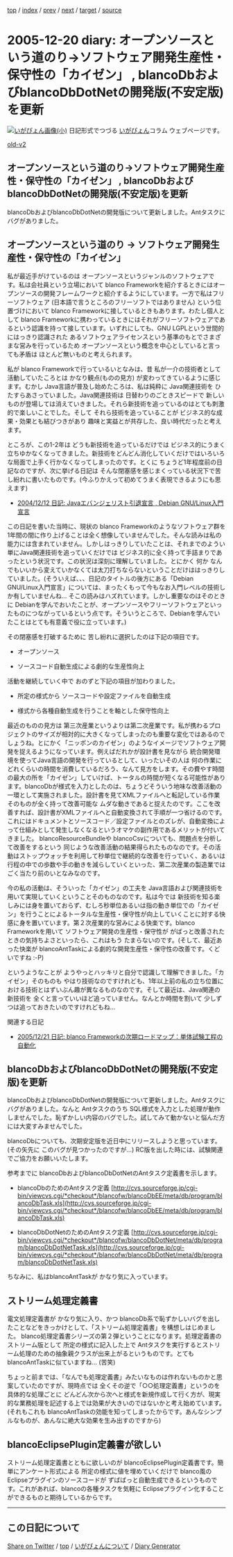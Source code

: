 [top](https://igapyon.github.io/diary/) 
 / [index](https://igapyon.github.io/diary/2005/index.html) 
 / [prev](https://igapyon.github.io/diary/2005/ig051218.html) 
 / [next](https://igapyon.github.io/diary/2005/ig051221.html) 
 / [target](https://igapyon.github.io/diary/2005/ig051220.html) 
 / [source](https://github.com/igapyon/diary/blob/gh-pages/2005/ig051220.html.src.md) 

2005-12-20 diary: オープンソースという道のり→ソフトウェア開発生産性・保守性の「カイゼン」 , blancoDbおよびblancoDbDotNetの開発版(不安定版)を更新
=====================================================================================================
[![いがぴょん画像(小)](https://igapyon.github.io/diary/images/iga200306s.jpg "いがぴょん")](https://igapyon.github.io/diary/memo/memoigapyon.html) 日記形式でつづる [いがぴょん](https://igapyon.github.io/diary/memo/memoigapyon.html)コラム ウェブページです。

[old-v2](ig051220-orig.html)

## オープンソースという道のり→ソフトウェア開発生産性・保守性の「カイゼン」 , blancoDbおよびblancoDbDotNetの開発版(不安定版)を更新

blancoDbおよびblancoDbDotNetの開発版について更新しました。Antタスクにバグがありました。


## オープンソースという道のり → ソフトウェア開発生産性・保守性の「カイゼン」

私が最近手がけているのは オープンソースというジャンルのソフトウェアです。私は会社員という立場において blanco Frameworkを紹介するときにはオープンソースの開発フレームワークと紹介するようにしています。一方で私はフリーソフトウェア (日本語で言うところのフリーソフトではありません) という位置づけにおいて blanco Frameworkに接しているときもあります。わたし個人として blanco Frameworkに携わっているときにはそれがフリーソフトウェアであるという認識を持って接しています。いずれにしても、GNU LGPLという世間的にはっきり認識された あるソフトウェアライセンスという基準のもとでさまざまな営みを行っているため オープンソースという概念を中心としていると言っても矛盾は ほとんど無いものと考えられます。

私が blanco Frameworkで行っているいとなみは、昔 私が一介の技術者として活動していたころとは かなり観点(ものの見方) が変わってきているように感じます。むかし
Java言語が普及し始めたころは、私は純粋に Java関連技術を ひたすらあさっていました。Java関連技術は 日替わりのごときスピードで 新しいものが登場しては消えていきました。それら新技術を追っているのはとても刺激的で楽しいことでした。そして それら技術を追っていることが ビジネス的な成果・効果とも結びつきがあり 趣味と実益とが共存した、良い時代だったと考えます。

ところが、この1-2年は どうも新技術を追っているだけでは ビジネス的にうまく立ちゆかなくなってきました。新技術をどんどん消化していくだけではいろいろな局面で上手く行かなくなってしまったのです。とくに ちょうど1年程度前の日記なのですが、次に挙げる日記は そんな閉塞感を感じまくっている状況下で苦し紛れに書いたものです。(今ふりかえって初めてうまく表現できるようにも思えます)

* [2004/12/12 日記: Javaエバンジェリスト引退宣言 , Debian GNU/Linux入門宣言](../2004/ig041212.html)

この日記を書いた当時に、現状の blanco Frameworkのようなソフトウェア群を 1年間の間に作り上げることは全く想像していませんでした。そんな読みは私の能力には含まれていません。しかしはっきりしていたことは、それまでのようい 単にJava関連技術を追っていくだけでは ビジネス的に全く持って手詰まりであったという状況です。この状況は深刻に理解していました。とにかく 何か なんでもいいから変えていかなくては太刀打ちならないということだけははっきりしていました。(そういえば、、、日記のタイトルの後方にある「Debian
GNU/Linux入門宣言」については、まったくもって今もなお入門レベルの技術しか有していませんね… そこの読みはハズれています。しかし重要なのはそのときに Debianを学んでおいたことが、オープンソースやフリーソフトウェアといったものにつながっているという点です。そういうところで、Debianを学んでいたことはとても有意義で役に立っています。)

その閉塞感を打破するために 苦し紛れに選択したのは下記の項目です。

* オープンソース
  
* ソースコード自動生成による劇的な生産性向上

活動を継続していく中で おのずと下記の項目が加わりました。

* 所定の様式から ソースコードや設定ファイルを自動生成
  
* 様式から各種自動生成を行うことを軸とした保守性向上

最近のものの見方は 第三次産業というよりは第二次産業です。私が携わるプロジェクトのサイズが相対的に大きくなってしまったのも重要な変化ではあるのでしょうね。とにかく「ニッポンのカイゼン」のようなイメージでソフトウェア開発を捉えるようになっています。例えばだれかが設計書を見ながら 統合開発環境を使ってJava言語の開発を行っているとして、いったいその人は 何の作業に どれくらいの時間を消費しているだろう、なんて見方をします。その費やす時間の最大の所を「カイゼン」していけば、トータルの時間が短くなる可能性があります。blancoDbが様式を入力としたのは、ちょうどそういう地味な改善活動の一環として実施されました。設計書を見てXMLファイルへと転記している作業そのものが全く持って改善可能な ムダな動きであると捉えたのです。ここを改善すれば、設計書がXMLファイルへと自動変換されて手順が一つ省けるのです。これにはドキュメントとソースコード／設定ファイルとのズレが、自動変換によって仕組みとして発生しなくなるというオマケの副作用であるメリットが付いてきました。
blancoResourceBundleや blancoCsvについても、問題点を分析して改善をするという 同じような改善活動の結果得られたものなのです。その活動はストップウォッチを利用して秒単位で継続的な改善を行っていく、あるいは行程の中での歩数や手の動きを減らしていくといった、第二次産業の製造業ではごく当たり前のいとなみなのです。

今の私の活動は、そういった「カイゼン」の工夫を Java言語および関連技術を用いて実現していくということそのものなのです。私は今では 新技術を知る楽しみには身を置いておらず、むしろ秒単位あるいは指の動き単位での「カイゼン」を行うことによるトータルな生産性・保守性が向上していくことに対する快感に身を置いています。第２次産業的な営みによる快楽です。blanco
Frameworkを用いて ソフトウェア開発の生産性・保守性が がばっと改善されたときの気持ちよさといったら、これはもう たまらないのです。(そして、最近あった快楽が
blancoAntTaskによる劇的な開発生産性・保守性の改善です。くどいですね :-P)

というようなことが ようやっとハッキリと自分で認識して理解できました。「カイゼン」そのものも やはり技術なのですけれども、1年以上前の私の立ち位置における技術とはずいぶん趣が異なるものなのです。そして最近は、Java関連の新技術を 全くと言っていいほど追っていません。なんとか時間を割いて 少しずつは追っておきたいのですけれどもね…

関連する日記

* [2005/12/21 日記: blanco Frameworkの次期ロードマップ：単体試験工程の自動化](ig051221.html)

## blancoDbおよびblancoDbDotNetの開発版(不安定版)を更新

blancoDbおよびblancoDbDotNetの開発版について更新しました。Antタスクにバグがありました。なんと Antタスクのうち SQL様式を入力とした処理が動作しませんでした。恥ずかしい内容のバグでした。試してみて動かないと悩んだ方には大変すみませんでした。

blancoDbについても、次期安定版を近日中にリリースしようと思っています。(その矢先に このバグが見つかったのですが…) RC版を出した時には、試験関連でご協力をお願いいたします。

参考までに blancoDbおよびblancoDbDotNetのAntタスク定義書を示します。

* blancoDbのためのAntタスク定義
  [http://cvs.sourceforge.jp/cgi-bin/viewcvs.cgi/*checkout*/blancofw/blancoDbEE/meta/db/program/blancoDbTask.xls](http://cvs.sourceforge.jp/cgi-bin/viewcvs.cgi/*checkout*/blancofw/blancoDbEE/meta/db/program/blancoDbTask.xls)
  
* blancoDbDotNetのためのAntタスク定義
  [http://cvs.sourceforge.jp/cgi-bin/viewcvs.cgi/*checkout*/blancofw/blancoDbDotNet/meta/db/program/blancoDbDotNetTask.xls](http://cvs.sourceforge.jp/cgi-bin/viewcvs.cgi/*checkout*/blancofw/blancoDbDotNet/meta/db/program/blancoDbDotNetTask.xls)

ちなみに、私はblancoAntTaskが かなり気に入っています。

## ストリーム処理定義書

電文処理定義書が かなり気に入り、かつ blancoDb系で恥ずかしいバグを出したことなどをきっかけとして、「ストリーム処理定義書」を構想しはじめました。
blanco処理定義書シリーズの第２弾ということになります。処理定義書のストリーム版として 所定の様式に記入した上で Antタスクを実行するとストリーム処理のための抽象親クラスが出来上がるというものです。とてもblancoAntTaskに似ていますね… (苦笑)

ちょっと前までは、「なんでも処理定義書」みたいなものは作れないものかと思案していたのですが、現時点では 全くその逆で「○○処理定義書」というのを具体的な処理ごとに どんどん次から次へと様式を新規作成して行く方が、現実的な業務処理を記述する上では効果が大きいのではないかと考え始めています。(それもこれも
blancoAntTaskの効能を知ってしまったからです。あんなシンプルなものが、あんなに絶大な効果を生み出すのですから)

## blancoEclipsePlugin定義書が欲しい

ストリーム処理定義書とともに欲しいのが blancoEclipsePlugin定義書です。簡単にアンケート形式による 所定の様式に値を埋めていくだけで
blanco風のEclipseプラグインのソースコードが ずばばっと自動生成できるというものです。これがあれば、blancoの各種タスクを気軽に
Eclipseプラグイン化することができるものと期待しているからです。

----------------------------------------------------------------------------------------------------

## この日記について

[Share on Twitter](https://twitter.com/intent/tweet?hashtags=igapyon%2Cdiary%2C%E3%81%84%E3%81%8C%E3%81%B4%E3%82%87%E3%82%93&text=%E3%82%AA%E3%83%BC%E3%83%97%E3%83%B3%E3%82%BD%E3%83%BC%E3%82%B9%E3%81%A8%E3%81%84%E3%81%86%E9%81%93%E3%81%AE%E3%82%8A%E2%86%92%E3%82%BD%E3%83%95%E3%83%88%E3%82%A6%E3%82%A7%E3%82%A2%E9%96%8B%E7%99%BA%E7%94%9F%E7%94%A3%E6%80%A7%E3%83%BB%E4%BF%9D%E5%AE%88%E6%80%A7%E3%81%AE%E3%80%8C%E3%82%AB%E3%82%A4%E3%82%BC%E3%83%B3%E3%80%8D+%2C+blancoDb%E3%81%8A%E3%82%88%E3%81%B3blancoDbDotNet%E3%81%AE%E9%96%8B%E7%99%BA%E7%89%88%28%E4%B8%8D%E5%AE%89%E5%AE%9A%E7%89%88%29%E3%82%92%E6%9B%B4%E6%96%B0&url=https%3A%2F%2Figapyon.github.io%2Fdiary%2F2005%2Fig051220.html) / [top](../index.html) / [いがぴょんについて](https://igapyon.github.io/diary/memo/memoigapyon.html) / [Diary Generator](https://github.com/igapyon/igapyonv3)
